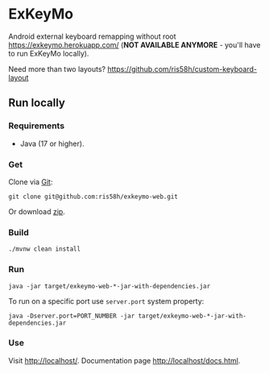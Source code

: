 # ExKeyMo
Android external keyboard remapping without root https://exkeymo.herokuapp.com/ (**NOT AVAILABLE ANYMORE** - you'll have to run ExKeyMo locally).

Need more than two layouts? https://github.com/ris58h/custom-keyboard-layout

## Run locally

### Requirements
- Java (17 or higher).

### Get
Clone via [Git](https://git-scm.com/):
```
git clone git@github.com:ris58h/exkeymo-web.git
```
Or download [zip](https://github.com/ris58h/exkeymo-web/archive/refs/heads/master.zip).

### Build
```
./mvnw clean install
```

### Run
```
java -jar target/exkeymo-web-*-jar-with-dependencies.jar
```
To run on a specific port use `server.port` system property:
```
java -Dserver.port=PORT_NUMBER -jar target/exkeymo-web-*-jar-with-dependencies.jar
```

### Use
Visit [http://localhost/](http://localhost/). Documentation page [http://localhost/docs.html](http://localhost/docs.html).
